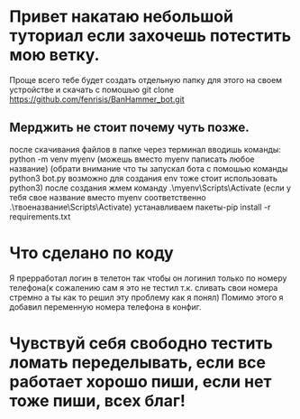 # Привет накатаю небольшой туториал если захочешь потестить мою ветку.
Проще всего тебе будет создать отдельную папку для этого на своем устройстве и скачать с помошью git clone https://github.com/fenrisis/BanHammer_bot.git 
## Мерджить не стоит почему чуть позже.
после скачивания файлов в папке через терминал вводишь команды:
python -m venv myenv (можешь вместо myenv паписать любое название) (обрати внимание что ты запускал бота с помошью команды python3 bot.py возможно для создания env тоже стоит использовать python3)
после создания жмем команду .\myenv\Scripts\Activate (если у тебя свое название вместо myenv соответственно .\твоеназвание\Scripts\Activate)
устанавливаем пакеты-pip install -r requirements.txt
# Что сделано по коду 
Я прерработал логин в телетон так чтобы он логинил только по номеру телефона(к сожалению сам я это не тестил т.к. сливать свои номера стремно а ты как то решил эту проблему как я понял)
Помимо этого я добавил переменную номера телефона в конфиг.
# Чувствуй себя свободно  тестить ломать переделывать, если все работает хорошо пиши, если нет тоже пиши, всех благ!
